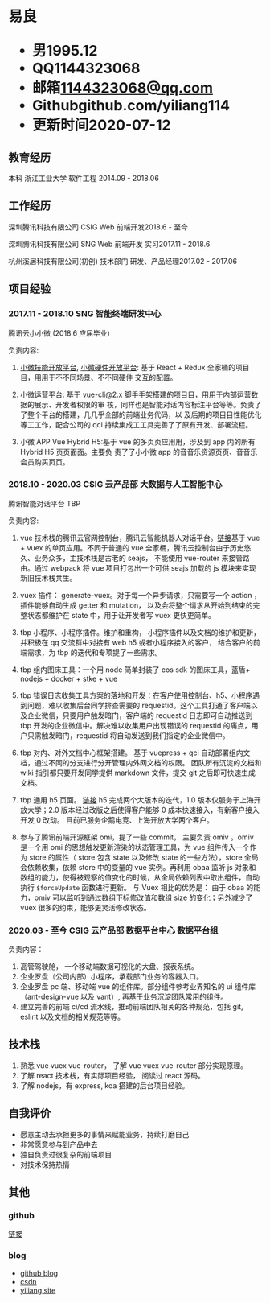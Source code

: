<h1>
  <span>易良</span>
  <ul>
    <li><span>男</span>1995.12</li>
    <li><span>QQ</span>1144323068</li>
    <li><span>邮箱</span><a href="mailto:1144323068@qq.com">1144323068@qq.com</a></li>
    <li><span>Github</span><a>github.com/yiliang114</a></li>
    <li><span>更新时间</span>2020-07-12</li>
  </ul>
</h1>

## 教育经历

本科 浙江工业大学 软件工程 <span class="right">2014.09 - 2018.06</span>

## 工作经历

深圳腾讯科技有限公司 CSIG Web 前端开发<span class="right">2018.6 - 至今</span>

深圳腾讯科技有限公司 SNG Web 前端开发 实习<span class="right">2017.11 - 2018.6 </span>

杭州溪居科技有限公司(初创) 技术部门 研发、产品经理<span class="right">2017.02 - 2017.06</span><br>

## 项目经验

### 2017.11 - 2018.10 SNG 智能终端研发中⼼

腾讯云⼩小微 (2018.6 应届毕业)

负责内容:

1. [小微技能开放平台](https://xiaowei.tencent.com/skill.html), [小微硬件开放平台](https://xiaowei.tencent.com/hardware.html): 基于 React + Redux 全家桶的项⽬目，⽤用于不不同场景、不不同硬件 交互的配置。

2. 小微运营平台: 基于 vue-cli@2.x 脚⼿手架搭建的项⽬目，⽤用于内部运营数据的展示、开发者权限的审 核，同样也是智能对话内容标注平台等等。负责了了整个平台的搭建，⼏几乎全部的前端业务代码，以 及后期的项⽬目性能优化等⼯工作，配合公司的 qci 持续集成⼯工具完善了了原有开发、部署流程。

3. 小微 APP Vue Hybrid H5:基于 vue 的多⻚页应⽤用，涉及到 app 内的所有 Hybrid H5 ⻚页⾯面。主要负 责了了⼩小微 app 的⾳音乐资源⻚页、⾳音乐会员购买⻚页。

### 2018.10 - 2020.03 CSIG 云产品部 大数据与人⼯智能中⼼

腾讯智能对话平台 TBP

负责内容:

1. vue 技术栈的腾讯云官网控制台，腾讯云智能机器人对话平台。[链接](https://console.cloud.tencent.com/tbp)基于 vue + vuex 的单页应用。不同于普通的 vue 全家桶，腾讯云控制台由于历史悠久、业务众多，主技术栈是古老的 seajs， 不能使用 vue-router 来接管路由。通过 webpack 将 vue 项目打包出一个可供 seajs 加载的 js 模块来实现新旧技术栈共生。

2. vuex 插件： generate-vuex。对于每一个异步请求，只需要写一个 action ，插件能够自动生成 getter 和 mutation， 以及会将整个请求从开始到结束的完整状态都维护在 state 中，用于让开发者写 vuex 更快更简单。

3. tbp 小程序、小程序插件。维护和重构， 小程序插件以及文档的维护和更新，并积极在 qq 交流群中对接有 web h5 或者小程序接入的客户， 结合客户的前端需求，为 tbp 的迭代和专项提了一些需求。

4. tbp 组内图床工具：一个用 node 简单封装了 cos sdk 的图床工具，蓝盾+ nodejs + docker + stke + vue

5. tbp 错误日志收集工具方案的落地和开发：在客户使用控制台、h5、小程序遇到问题，难以收集后台同学排查需要的 requestid。这个工具打通了客户端以及企业微信，只要用户触发暗门，客户端的 requestid 日志即可自动推送到 tbp 开发的企业微信中。解决难以收集用户出现错误的 requestid 的痛点，用户只需触发暗门，requestid 将自动发送到我们指定的企业微信中。

6. tbp 对内、对外文档中心框架搭建。 基于 vuepress + qci 自动部署组内文档，通过不同的分支进行分开管理内外网文档的权限。 团队所有沉淀的文档和 wiki 指引都只要开发同学提供 markdown 文件，提交 git 之后即可快速生成文档。
7. tbp 通用 h5 页面。 [链接](https://tbp.cloud.tencent.com/tbp-h5-v2/?AgentId=f+kMfPU1Bm9zjnm6h7c09s4eGGW0iLMQqNuR+S86jT7hN/uvEn7WnlHc+XLpj78nBVkxhq2y6JRTBTE1YCxKNV/w3CatCyAsT0N3CBEgnHs=) h5 完成两个大版本的迭代，1.0 版本仅服务于上海开放大学；2.0 版本经过改版之后使得客户能够 0 成本快速接入，有新客户接入开发 0 改动。 目前已服务企鹅电竞、上海开放大学两个客户。

8. 参与了腾讯前端开源框架 omi，提了一些 commit， 主要负责 omiv 。omiv 是一个用 omi 的思想触发更新渲染的状态管理工具，为 vue 组件传入一个作为 store 的属性（ store 包含 state 以及修改 state 的一些方法），store 全局会依赖收集，依赖 store 中的变量的 vue 实例。再利用 obaa 监听 js 对象和数组的能力，使得被观察的值变化的时候，从全局依赖列表中取出组件，自动执行 `$forceUpdate` 函数进行更新。 与 Vuex 相比的优势是： 由于 obaa 的能力，omiv 可以监听到通过数组下标修改值和数组 size 的变化；另外减少了 vuex 很多的约束，能够更灵活修改状态。

### 2020.03 - 至今 CSIG 云产品部 数据平台中心 数据平台组

负责内容：

1. 高管驾驶舱， 一个移动端数据可视化的大盘、报表系统。
2. 企业罗盘（公司内部）小程序，承载部门业务的容器入口。
3. 企业罗盘 pc 端、移动端 vue 的组件库。部分组件参考业界知名的 ui 组件库（ant-design-vue 以及 vant）, 再基于业务沉淀团队常用的组件。
4. 建立完善的前端 ci/cd 流水线，推动前端团队相关的各种规范，包括 git, eslint 以及文档的相关规范等等。

<!-- 5. 参与网关和权限的 node 中台项目，以及为了提高移动端 h5 渲染性能而抽离的 BFF 层（node） -->

## 技术栈

1. 熟悉 vue vuex vue-router， 了解 vue vuex vue-router 部分实现原理。
2. 了解 react 技术栈，有实际项目经验， 阅读过 react 源码。
3. 了解 nodejs，有 express, koa 搭建的后台项目经验。

## 自我评价

- 愿意主动去承担更多的事情来赋能业务，持续打磨自己
- 非常愿意参与到产品中去
- 独自负责过很复杂的前端项目
- 对技术保持热情

## 其他

### github

[链接](https://github.com/yiliang114)

### blog

- [github blog](https://github.com/yiliang114/Blog)
- [csdn](https://blog.csdn.net/GreekMrzzJ)
- [yiliang.site](https://yiliang.site)
